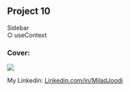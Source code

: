 ## Project 10
Sidebar \
  ○ useContext

   
### Cover:
![](https://s31.picofile.com/file/8469828418/sidebar.jpg)

My Linkedin: [Linkedin.com/in/MiladJoodi](https://www.linkedin.com/in/MiladJoodi/)  

